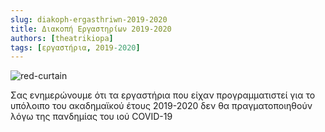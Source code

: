```yaml
---
slug: diakoph-ergasthriwn-2019-2020
title: Διακοπή Εργαστηρίων 2019-2020
authors: [theatrikiopa]
tags: [εργαστήρια, 2019-2020]
---
```


![red-curtain](/img/blog/diakoph-ergastiriwn-2019-2020.png)

<!-- truncate -->

Σας ενημερώνουμε ότι τα εργαστήρια που είχαν προγραμματιστεί για το υπόλοιπο του ακαδημαϊκού έτους 2019-2020 δεν θα πραγματοποιηθούν λόγω της πανδημίας του ιού COVID-19
